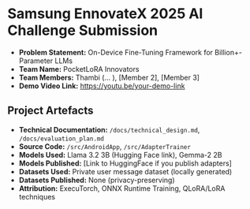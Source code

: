 # Samsung EnnovateX 2025 AI Challenge Submission

- **Problem Statement:** On-Device Fine-Tuning Framework for Billion+-Parameter LLMs
- **Team Name:** PocketLoRA Innovators
- **Team Members:** Thambi (… ), [Member 2], [Member 3]
- **Demo Video Link:** https://youtu.be/your-demo-link

## Project Artefacts

- **Technical Documentation:** `/docs/technical_design.md`, `/docs/evaluation_plan.md`
- **Source Code:** `/src/AndroidApp`, `/src/AdapterTrainer`
- **Models Used:** Llama 3.2 3B (Hugging Face link), Gemma-2 2B
- **Models Published:** [Link to HuggingFace if you publish adapters]
- **Datasets Used:** Private user message dataset (locally generated)
- **Datasets Published:** None (privacy-preserving)
- **Attribution:** ExecuTorch, ONNX Runtime Training, QLoRA/LoRA techniques

